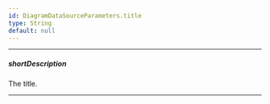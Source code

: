 ```yaml
---
id: DiagramDataSourceParameters.title
type: String
default: null
---
```

---
##### shortDescription
The title.

---
